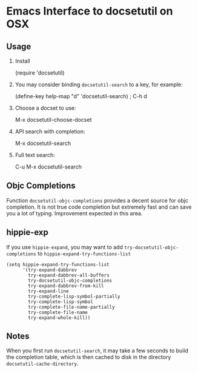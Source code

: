 # Emacs Interface to docsetutil on OSX #

## Usage ##
1. Install

    (require 'docsetutil)

2. You may consider binding `docsetutil-search` to a key, for example:

    (define-key help-map "d" 'docsetutil-search) ; C-h d

3. Choose a docset to use:

    M-x docsetutil-choose-docset

4. API search with completion:

    M-x docsetutil-search

5. Full text search:

    C-u M-x docsetutil-search

## Objc Completions ##

Function `docsetutil-objc-completions` provides a decent source for
objc completion. It is not true code completion but extremely fast and
can save you a lot of typing. Improvement expected in this area.

## hippie-exp ##

If you use `hippie-expand`, you may want to add
`try-docsetutil-objc-completions` to
`hippie-expand-try-functions-list`

    (setq hippie-expand-try-functions-list
          '(try-expand-dabbrev
            try-expand-dabbrev-all-buffers
            try-docsetutil-objc-completions
            try-expand-dabbrev-from-kill
            try-expand-line
            try-complete-lisp-symbol-partially
            try-complete-lisp-symbol
            try-complete-file-name-partially
            try-complete-file-name
            try-expand-whole-kill))

## Notes ##

When you first run `docsetutil-search`, it may take a few seconds to
build the completion table, which is then cached to disk in the
directory `docsetutil-cache-directory`.
